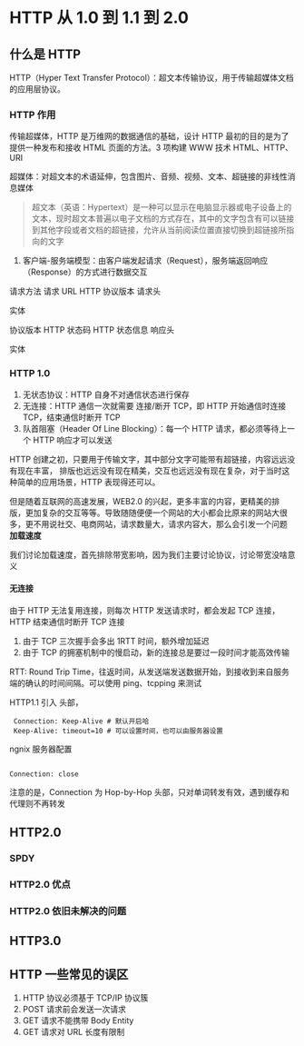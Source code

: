 # HTTP 从 1.0 到 1.1 到 2.0

## 什么是 HTTP

HTTP（Hyper Text Transfer Protocol）：超文本传输协议，用于传输超媒体文档的应用层协议。

### HTTP 作用

传输超媒体，HTTP 是万维网的数据通信的基础，设计 HTTP 最初的目的是为了提供一种发布和接收 HTML 页面的方法。3 项构建 WWW 技术 HTML、HTTP、URI

超媒体：对超文本的术语延伸，包含图片、音频、视频、文本、超链接的非线性消息媒体

> 超文本（英语：Hypertext）是一种可以显示在电脑显示器或电子设备上的文本，现时超文本普遍以电子文档的方式存在，其中的文字包含有可以链接到其他字段或者文档的超链接，允许从当前阅读位置直接切换到超链接所指向的文字

1. 客户端-服务端模型：由客户端发起请求（Request），服务端返回响应（Response）的方式进行数据交互

请求方法 请求 URL HTTP 协议版本
请求头

实体

协议版本 HTTP 状态码 HTTP 状态信息
响应头

实体

### HTTP 1.0

1. 无状态协议：HTTP 自身不对通信状态进行保存
2. 无连接：HTTP 通信一次就需要 连接/断开 TCP，即 HTTP 开始通信时连接 TCP，结束通信时断开 TCP
3. 队首阻塞（Header Of Line Blocking）：每一个 HTTP 请求，都必须等待上一个 HTTP 响应才可以发送

HTTP 创建之初，只要用于传输文字，其中部分文字可能带有超链接，内容远远没有现在丰富， 排版也远远没有现在精美，交互也远远没有现在复杂，对于当时这种简单的应用场景，HTTP 表现得还可以。

但是随着互联网的高速发展，WEB2.0 的兴起，更多丰富的内容，更精美的排版，更加复杂的交互等等。导致随随便便一个网站的大小都会比原来的网站大很多，更不用说社交、电商网站，请求数量大，请求内容大，那么会引发一个问题 **加载速度**

我们讨论加载速度，首先排除带宽影响，因为我们主要讨论协议，讨论带宽没啥意义

#### 无连接

由于 HTTP 无法复用连接，则每次 HTTP 发送请求时，都会发起 TCP 连接，HTTP 结束通信时断开 TCP 连接

1. 由于 TCP 三次握手会多出 1RTT 时间，额外增加延迟
2. 由于 TCP 的拥塞机制中的慢启动，新的连接总是要过一段时间才能高效传输

RTT: Round Trip Time，往返时间，从发送端发送数据开始，到接收到来自服务端的确认的时间间隔。可以使用 ping、tcpping 来测试

HTTP1.1 引入 头部，

```text
 Connection: Keep-Alive # 默认开启哈
 Keep-Alive: timeout=10 # 可以设置时间，也可以由服务器设置
```

ngnix 服务器配置

```

```

```text
Connection: close
```

注意的是，Connection 为 Hop-by-Hop 头部，只对单词转发有效，遇到缓存和代理则不再转发

## HTTP2.0

### SPDY

### HTTP2.0 优点

### HTTP2.0 依旧未解决的问题

## HTTP3.0

## HTTP 一些常见的误区

1. HTTP 协议必须基于 TCP/IP 协议簇
2. POST 请求前会发送一次请求
3. GET 请求不能携带 Body Entity
4. GET 请求对 URL 长度有限制
